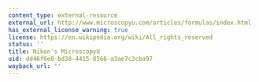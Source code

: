 ```yaml
---
content_type: external-resource
external_url: http://www.microscopyu.com/articles/formulas/index.html
has_external_license_warning: true
license: https://en.wikipedia.org/wiki/All_rights_reserved
status: ''
title: Nikon's MicroscopyU
uid: dd46f6e8-bd38-4415-8566-a3ae7c3cba97
wayback_url: ''
---
```

